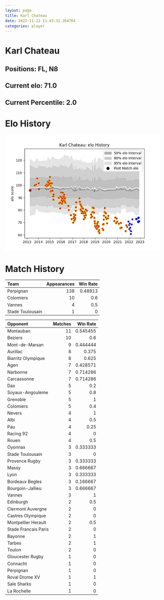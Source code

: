 ```yaml
---  
layout: page  
title: Karl Chateau  
date: 2022-11-22 11:43:31.264764  
categories: player  
---
```

# Karl Chateau

## Positions: FL, N8

## Current elo: 71.0

## Current Percentile: 2.0

# Elo History


![elo history](history_KarlChateau.png)
# Match History


| Team             |   Appearances |   Win Rate |
|:-----------------|--------------:|-----------:|
| Perpignan        |           138 |    0.48913 |
| Colomiers        |            10 |    0.6     |
| Vannes           |             4 |    0.5     |
| Stade Toulousain |             1 |    0       |

| Opponent             |   Matches |   Win Rate |
|:---------------------|----------:|-----------:|
| Montauban            |        11 |   0.545455 |
| Beziers              |        10 |   0.6      |
| Mont-de-Marsan       |         9 |   0.444444 |
| Aurillac             |         8 |   0.375    |
| Biarritz Olympique   |         8 |   0.625    |
| Agen                 |         7 |   0.428571 |
| Narbonne             |         7 |   0.714286 |
| Carcassonne          |         7 |   0.714286 |
| Dax                  |         5 |   0.2      |
| Soyaux-Angouleme     |         5 |   0.8      |
| Grenoble             |         5 |   1        |
| Colomiers            |         5 |   0.4      |
| Nevers               |         4 |   1        |
| Albi                 |         4 |   0.5      |
| Pau                  |         4 |   0.25     |
| Racing 92            |         4 |   0        |
| Rouen                |         4 |   0.5      |
| Oyonnax              |         3 |   0.333333 |
| Stade Toulousain     |         3 |   0        |
| Provence Rugby       |         3 |   0.333333 |
| Massy                |         3 |   0.666667 |
| Lyon                 |         3 |   0.333333 |
| Bordeaux Begles      |         3 |   0.166667 |
| Bourgoin-Jallieu     |         3 |   0.666667 |
| Vannes               |         3 |   1        |
| Edinburgh            |         2 |   0.5      |
| Clermont Auvergne    |         2 |   0        |
| Castres Olympique    |         2 |   0        |
| Montpellier Herault  |         2 |   0.5      |
| Stade Francais Paris |         2 |   0        |
| Bayonne              |         2 |   1        |
| Tarbes               |         2 |   1        |
| Toulon               |         2 |   0        |
| Gloucester Rugby     |         1 |   0        |
| Connacht             |         1 |   0        |
| Perpignan            |         1 |   0        |
| Roval Drome XV       |         1 |   1        |
| Sale Sharks          |         1 |   0        |
| La Rochelle          |         1 |   0        |